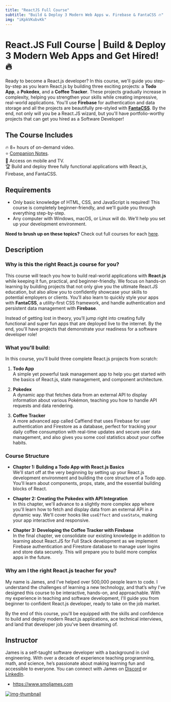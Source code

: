 ```yaml
---
title: "ReactJS Full Course"
subtitle: "Build & Deploy 3 Modern Web Apps w. Firebase & FantaCSS 🔥"
img: "iKpkVKubvKk"
---
```


# React.JS Full Course | Build & Deploy 3 Modern Web Apps and Get Hired! 🔥

Ready to become a React.js developer? In this course, we'll guide you step-by-step as you learn React.js by building three exciting projects: a **Todo App**, a **Pokedex**, and a **Coffee Tracker**. These projects gradually increase in complexity, helping you strengthen your skills while creating impressive, real-world applications. You'll use **Firebase** for authentication and data storage and all the projects are beautifully pre-styled with [**FantaCSS**](https://www.fantacss.smoljames.com). By the end, not only will you be a React.JS wizard, but you'll have portfolio-worthy projects that can get you hired as a Software Developer!

## The Course Includes

🔥 8+ hours of on-demand video.  
⭐️ [Companion Notes](https://smoljames.com/notes).  
🧪 Access on mobile and TV.  
🏆 Build and deploy three fully functional applications with React.js, Firebase, and FantaCSS.

## Requirements

- Only basic knowledge of HTML, CSS, and JavaScript is required! This course is completely beginner-friendly, and we'll guide you through everything step-by-step.
- Any computer with Windows, macOS, or Linux will do. We'll help you set up your development environment.

**Need to brush up on these topics?** Check out full courses for each [here](https://www.smoljames.com/roadmap).

## Description

### Why is this the right React.js course for you?

This course will teach you how to build real-world applications with **React.js** while keeping it fun, practical, and beginner-friendly. We focus on hands-on learning by building projects that not only give you the ultimate React.JS education, but also allow you to confidently showcase your skills to potential employers or clients. You’ll also learn to quickly style your apps with **FantaCSS**, a utility-first CSS framework, and handle authentication and persistent data management with **Firebase**.

Instead of getting lost in theory, you’ll jump right into creating fully functional and super fun apps that are deployed live to the internet. By the end, you'll have projects that demonstrate your readiness for a software developer role!

### What you'll build:

In this course, you'll build three complete React.js projects from scratch:

1. **Todo App**  
   A simple yet powerful task management app to help you get started with the basics of React.js, state management, and component architecture.

2. **Pokedex**  
   A dynamic app that fetches data from an external API to display information about various Pokémon, teaching you how to handle API requests and data rendering.

3. **Coffee Tracker**  
   A more advanced app called Caffiend that uses Firebase for user authentication and Firestore as a database, perfect for tracking your daily coffee consumption with real-time updates and secure user data management, and also gives you some cool statistics about your coffee habits.

### Course Structure

- **Chapter 1: Building a Todo App with React.js Basics**  
  We'll start off at the very beginning by setting up your React.js development environment and building the core structure of a Todo app. You’ll learn about components, props, state, and the essential building blocks of React.

- **Chapter 2: Creating the Pokedex with API Integration**  
  In this chapter, we'll advance to a slightly more complex app where you'll learn how to fetch and display data from an external API in a dynamic way. We'll cover hooks like `useEffect` and `useState`, making your app interactive and responsive.

- **Chapter 3: Developing the Coffee Tracker with Firebase**  
  In the final chapter, we consolidate our existing knowledge in addition to learning about React.JS for Full Stack development as we implement Firebase authentication and Firestore database to manage user logins and store data securely. This will prepare you to build more complex apps in the future.

### Why am I the right React.js teacher for you?

My name is James, and I’ve helped over 500,000 people learn to code. I understand the challenges of learning a new technology, and that’s why I’ve designed this course to be interactive, hands-on, and approachable. With my experience in teaching and software development, I'll guide you from beginner to confident React.js developer, ready to take on the job market.

By the end of this course, you'll be equipped with the skills and confidence to build and deploy modern React.js applications, ace technical interviews, and land that developer job you’ve been dreaming of.

## Instructor

James is a self-taught software developer with a background in civil engineering. With over a decade of experience teaching programming, math, and science, he’s passionate about making learning fun and accessible to everyone. You can connect with James on [Discord](https://discord.gg/BYr6gujs4k) or [LinkedIn](https://www.linkedin.com/in/jamezmcarthur/).

* https://www.smoljames.com

[![img-thumbnail](thumbnail.jpg)](https://youtu.be/lkjrUW8fI40)
